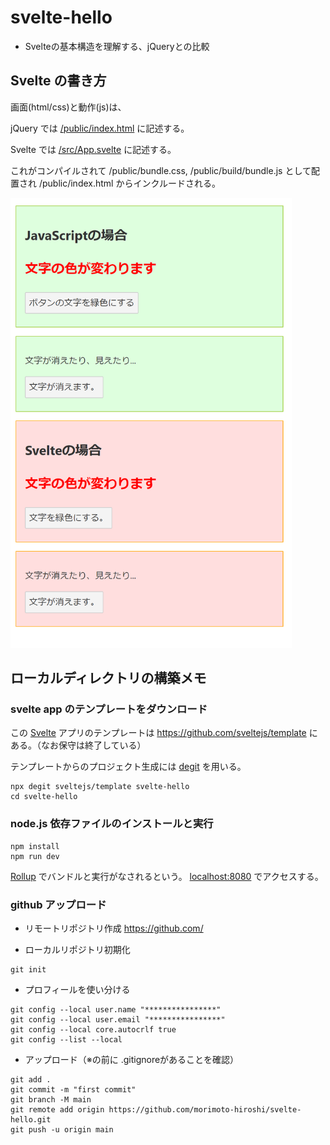 # svelte-hello

+ Svelteの基本構造を理解する、jQueryとの比較

## Svelte の書き方

画面(html/css)と動作(js)は、

jQuery では [/public/index.html](https://github.com/morimoto-hiroshi/svelte-hello/blob/main/public/index.html) に記述する。

Svelte では [/src/App.svelte](https://github.com/morimoto-hiroshi/svelte-hello/blob/main/src/App.svelte) に記述する。

これがコンパイルされて /public/bundle.css, /public/build/bundle.js として配置され /public/index.html からインクルードされる。

<img src="doc/img/snap.png" width="450">

## ローカルディレクトリの構築メモ

### svelte app のテンプレートをダウンロード

この [Svelte](https://svelte.dev) アプリのテンプレートは https://github.com/sveltejs/template にある。（なお保守は終了している）

テンプレートからのプロジェクト生成には [degit](https://github.com/Rich-Harris/degit) を用いる。

```
npx degit sveltejs/template svelte-hello
cd svelte-hello
```

### node.js 依存ファイルのインストールと実行

```
npm install
npm run dev
```

[Rollup](https://rollupjs.org) でバンドルと実行がなされるという。
[localhost:8080](http://localhost:8080) でアクセスする。

### github アップロード

+ リモートリポジトリ作成
https://github.com/

+ ローカルリポジトリ初期化
```
git init
```

+ プロフィールを使い分ける
```
git config --local user.name "****************"
git config --local user.email "****************"
git config --local core.autocrlf true
git config --list --local
```

+ アップロード（※の前に .gitignoreがあることを確認）
```
git add .
git commit -m "first commit"
git branch -M main
git remote add origin https://github.com/morimoto-hiroshi/svelte-hello.git
git push -u origin main
```
